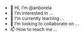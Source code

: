- 👋 Hi, I’m @anborela
- 👀 I’m interested in ...
- 🌱 I’m currently learning ...
- 💞️ I’m looking to collaborate on ...
- 📫 How to reach me ...

<!---
anborela/anborela is a ✨ special ✨ repository because its `README.md` (this file) appears on your GitHub profile.
You can click the Preview link to take a look at your changes.
--->
